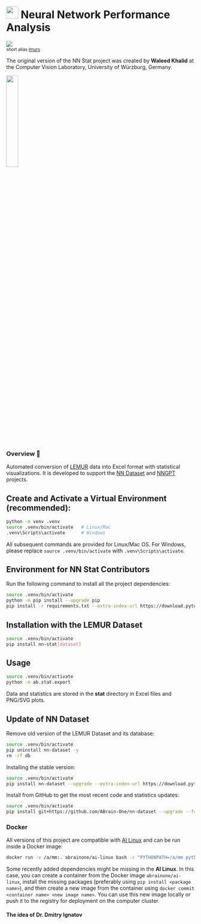 # <img src='https://abrain.one/img/lemur-nn-icon-64x64.png' width='32px'/> Neural Network Performance Analysis
<sub><a href='https://pypi.python.org/pypi/nn-stat'><img src='https://img.shields.io/pypi/v/nn-stat.svg'/></a><br/>short alias <a href='https://pypi.python.org/pypi/lmurs'>lmurs</a></sub>

The original version of the NN Stat project was created by <strong>Waleed Khalid</strong> at the Computer Vision Laboratory, University of Würzburg, Germany.

<img src='https://abrain.one/img/lemur-nn-stat-whit.jpg' width='25%'/>

<h3>Overview 📖</h3>

<p>Automated conversion of <a href="https://github.com/ABrain-One/nn-dataset" target="_blank" rel="noopener noreferrer">LEMUR</a> data into Excel format with statistical visualizations. It is developed to support the <a href="https://github.com/ABrain-One/nn-dataset">NN Dataset</a> and <a href="https://github.com/ABrain-One/nn-gpt">NNGPT</a> projects.</p>

## Create and Activate a Virtual Environment (recommended):
   ```bash
   python -m venv .venv
   source .venv/bin/activate   # Linux/Mac
   .venv\Scripts\activate      # Windows
   ```

All subsequent commands are provided for Linux/Mac OS. For Windows, please replace ```source .venv/bin/activate``` with ```.venv\Scripts\activate```.

## Environment for NN Stat Contributors

Run the following command to install all the project dependencies:
```bash
source .venv/bin/activate
python -m pip install --upgrade pip
pip install -r requirements.txt --extra-index-url https://download.pytorch.org/whl/cu124
```

## Installation with the LEMUR Dataset

```bash
source .venv/bin/activate
pip install nn-stat[dataset]
```

## Usage

```bash
source .venv/bin/activate
python -m ab.stat.export
```
Data and statistics are stored in the <strong>stat</strong> directory in Excel files and PNG/SVG plots.

## Update of NN Dataset
Remove old version of the LEMUR Dataset and its database:
```bash
source .venv/bin/activate
pip uninstall nn-dataset -y
rm -rf db
```
Installing the stable version:
```bash
source .venv/bin/activate
pip install nn-dataset --upgrade --extra-index-url https://download.pytorch.org/whl/cu124
```
Install from GitHub to get the most recent code and statistics updates:
```bash
source .venv/bin/activate
pip install git+https://github.com/ABrain-One/nn-dataset --upgrade --force --extra-index-url https://download.pytorch.org/whl/cu124
```


### Docker
All versions of this project are compatible with <a href='https://hub.docker.com/r/abrainone/ai-linux' target='_blank'>AI Linux</a> and can be run inside a Docker image:
```bash
docker run -v /a/mm:. abrainone/ai-linux bash -c "PYTHONPATH=/a/mm python -m ab.stat.export"
```
Some recently added dependencies might be missing in the <b>AI Linux</b>. In this case, you can create a container from the Docker image ```abrainone/ai-linux```, install the missing packages (preferably using ```pip install <package name>```), and then create a new image from the container using ```docker commit <container name> <new image name>```. You can use this new image locally or push it to the registry for deployment on the computer cluster.

#### The idea of Dr. Dmitry Ignatov
